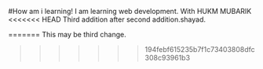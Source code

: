 #How am i learning!
I am learning web development.
With HUKM MUBARIK
<<<<<<< HEAD
Third addition after second addition.shayad.

=======
This may be third change.
>>>>>>> 194febf615235b7f1c73403808dfc308c93961b3

